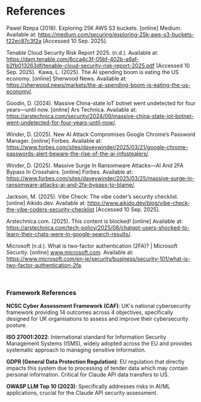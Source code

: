 # References

Pawel Rzepa (2018). Exploring 25K AWS S3 buckets. [online] Medium. Available at: https://medium.com/securing/exploring-25k-aws-s3-buckets-f22ec87c3f2a [Accessed 10 Sep. 2025].

Tenable Cloud Security Risk Report 2025. (n.d.). Available at: https://dam.tenable.com/6cca4c3f-05bf-402b-a6af-b2fb013263df/tenable-cloud-security-risk-report-2025.pdf [Accessed 10 Sep. 2025].
‌
Kawa, L. (2025). The AI spending boom is eating the US economy. [online] Sherwood News. Available at: https://sherwood.news/markets/the-ai-spending-boom-is-eating-the-us-economy/.

Goodin, D. (2024). Massive China-state IoT botnet went undetected for four years—until now. [online] Ars Technica. Available at: https://arstechnica.com/security/2024/09/massive-china-state-iot-botnet-went-undetected-for-four-years-until-now/.

Winder, D. (2025). New AI Attack Compromises Google Chrome’s Password Manager. [online] Forbes. Available at: https://www.forbes.com/sites/daveywinder/2025/03/21/google-chrome-passwords-alert-beware-the-rise-of-the-ai-infostealers/.

Winder, D. (2025). Massive Surge In Ransomware Attacks—AI And 2FA Bypass In Crosshairs. [online] Forbes. Available at: https://www.forbes.com/sites/daveywinder/2025/03/25/massive-surge-in-ransomware-attacks-ai-and-2fa-bypass-to-blame/.

‌‌Jackson, M. (2025). Vibe Check: The vibe coder’s security checklist. [online] Aikido.dev. Available at: https://www.aikido.dev/blog/vibe-check-the-vibe-coders-security-checklist [Accessed 10 Sep. 2025].

‌Arstechnica.com. (2025). This content is blocked! [online] Available at: https://arstechnica.com/tech-policy/2025/08/chatgpt-users-shocked-to-learn-their-chats-were-in-google-search-results/.

‌Microsoft (n.d.). What is two-factor authentication (2FA)? | Microsoft Security. [online] www.microsoft.com. Available at: https://www.microsoft.com/en-ie/security/business/security-101/what-is-two-factor-authentication-2fa.

‌



### Framework References

**NCSC Cyber Assessment Framework (CAF)**: UK's national cybersecurity framework providing 14 outcomes across 4 objectives, specifically designed for UK organisations to assess and improve their cybersecurity posture.

**ISO 27001:2022**: International standard for Information Security Management Systems (ISMS), widely adopted across the EU and provides systematic approach to managing sensitive information.

**GDPR (General Data Protection Regulation)**: EU regulation that directly impacts this system due to processing of tender data which may contain personal information. Critical for Claude API data transfers to US.

**OWASP LLM Top 10 (2023)**: Specifically addresses risks in AI/ML applications, crucial for the Claude API security assessment.
